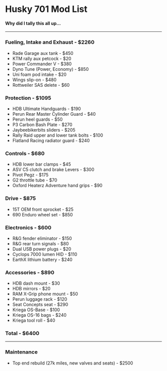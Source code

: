 # Husky 701 Mod List
#### Why did I tally this all up...

--------------------------

### Fueling, Intake and Exhaust - $2260
* Rade Garage aux tank - $450
* KTM rally aux petcock - $20
* Power Commander V - $380
* Dyno Tune (Power, Economy) - $850
* Uni foam pod intake - $20
* Wings slip-on - $480
* Rottweiler SAS delete - $60

### Protection - $1095
* HDB Ultimate Handguards - $190
* Perun Rear Master Cylinder Guard - $40
* Perun heel guards - $50
* P3 Carbon Bash Plate - $270
* Jaybeebikerbits sliders - $205
* Rally Raid upper and lower tank bolts - $100
* Flatland Racing radiator guard - $240

### Controls - $680
* HDB lower bar clamps - $45
* ASV C5 clutch and brake Levers - $300
* Pivot Pegz - $175
* G2 throttle tube - $70
* Oxford Heaterz Adventure hand grips - $90

### Drive - $875
* 15T OEM front sprocket - $25
* 690 Enduro wheel set - $850

### Electronics - $600
* R&G fender eliminator - $150
* R&G rear turn signals - $80
* Dual USB power plugs - $20
* Cyclops 7000 lumen HID - $110
* EarthX lithium battery - $240

### Accessories - $890
* HDB dash mount - $30
* HDB mirrors - $20
* RAM X-Grip phone mount - $50
* Perun luggage rack - $120
* Seat Concepts seat - $290
* Kriega OS-Base - $100
* Kriega OS-16 bags - $240
* Kriega tool roll - $40

### Total - $6400

--------------------------

### Maintenance
* Top end rebuild (27k miles, new valves and seats) - $2500
